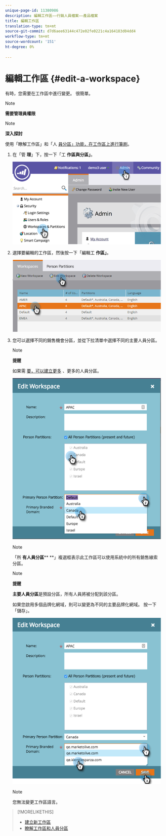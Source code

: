 ```yaml
---
unique-page-id: 11380986
description: 編輯工作區——行銷人員檔案——產品檔案
title: 編輯工作區
translation-type: tm+mt
source-git-commit: d7d6aee63144c472e02fe0221c4a164183d04dd4
workflow-type: tm+mt
source-wordcount: '151'
ht-degree: 0%

---
```



# 編輯工作區 {#edit-a-workspace}

有時，您需要在工作區中進行變更。 很簡單。

>[!NOTE]
>
>**需要管理員權限**

>[!NOTE]
>
>**深入探討**
>
>使用「瞭解工作區」和「人 [員分區」功能，在工作區上進行筆刷](understanding-workspaces-and-person-partitions.md)。

1. 在「管 **理**」下，按一下「工 **作區與分區」**。

   ![](assets/image2014-9-17-11-3a59-3a11-1.png)

1. 選擇要編輯的工作區，然後按一下「編輯工 **作區」**。

   ![](assets/two-7.png)

1. 您可以選擇不同的銷售機會分區，並從下拉清單中選擇不同的主要人員分區。

   >[!NOTE]
   >
   >**提醒**
   >
   >
   >如果需 [要，可以建立更多](create-a-person-partition.md) 、更多的人員分區。

   ![](assets/three-7.png)

   >[!NOTE]
   >
   >「所 **有人員分區**** **」複選框表示此工作區可以使用系統中的所有銷售線索分區。

   >[!NOTE]
   >
   >**提醒**
   >
   >
   >**主要人員分區**是預設分區，所有人員將被分配到該分區。

   如果您啟用多個品牌化網域，則可以變更為不同的主要品牌化網域。 按一下「儲存」。

   ![](assets/four-6.png)

   >[!NOTE]
   >
   >您無法變更工作區語言。

>[!MORELIKETHIS]
>
>* [建立新工作區](create-a-new-workspace.md)
>* [瞭解工作區和人員分區](understanding-workspaces-and-person-partitions.md)

>



